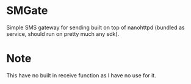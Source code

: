 # SMGate

Simple SMS gateway for sending built on top of nanohttpd (bundled as service, should run on pretty much any sdk).

# Note

This have no built in receive function as I have no use for it.
